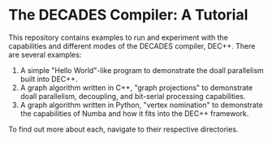 # The DECADES Compiler: A Tutorial

This repository contains examples to run and experiment with the capabilities and different modes of the DECADES compiler, DEC++. There are several examples:

1. A simple "Hello World"-like program to demonstrate the doall parallelism built into DEC++.
2. A graph algorithm written in C++, "graph projections" to demonstrate doall parallelism, decoupling, and bit-serial processing capabilities.
3. A graph algorithm written in Python, "vertex nomination" to demonstrate the capabilities of Numba and how it fits into the DEC++ framework.

To find out more about each, navigate to their respective directories.

